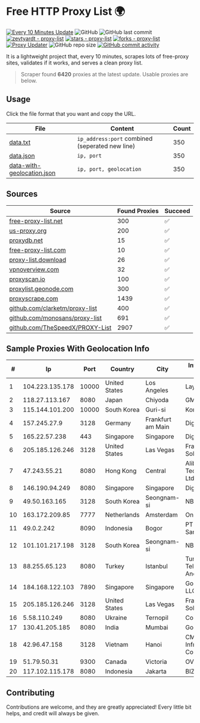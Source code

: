 
# Free HTTP Proxy List 🌍

[![Every 10 Minutes Update](https://github.com/mertguvencli/http-proxy-list/actions/workflows/main.yml/badge.svg?branch=main)](https://github.com/mertguvencli/http-proxy-list/actions/workflows/main.yml)
![GitHub](https://img.shields.io/github/license/mertguvencli/http-proxy-list)
![GitHub last commit](https://img.shields.io/github/last-commit/mertguvencli/http-proxy-list)
[![zevtyardt - proxy-list](https://img.shields.io/static/v1?label=zevtyardt&message=proxy-list&color=blue&logo=github)](https://github.com/zevtyardt/proxy-list "Go to GitHub repo")
[![stars - proxy-list](https://img.shields.io/github/stars/zevtyardt/proxy-list?style=social)](https://github.com/zevtyardt/proxy-list)
[![forks - proxy-list](https://img.shields.io/github/forks/zevtyardt/proxy-list?style=social)](https://github.com/zevtyardt/proxy-list)
[![Proxy Updater](https://github.com/zevtyardt/proxy-list/workflows/Proxy%20Updater/badge.svg)](https://github.com/zevtyardt/proxy-list/actions?query=workflow:"Proxy+Updater")
![GitHub repo size](https://img.shields.io/github/repo-size/zevtyardt/proxy-list)
[![GitHub commit activity](https://img.shields.io/github/commit-activity/m/zevtyardt/proxy-list?logo=commits)](https://github.com/zevtyardt/proxy-list/commits/main)

It is a lightweight project that, every 10 minutes, scrapes lots of free-proxy sites, validates if it works, and serves a clean proxy list.

> Scraper found **6420** proxies at the latest update. Usable proxies are below.

## Usage

Click the file format that you want and copy the URL.

|File|Content|Count|
|----|-------|-----|
|[data.txt](https://raw.githubusercontent.com/mertguvencli/http-proxy-list/main/proxy-list/data.txt)|`ip_address:port` combined (seperated new line)|350|
|[data.json](https://raw.githubusercontent.com/mertguvencli/http-proxy-list/main/proxy-list/data.json)|`ip, port`|350|
|[data-with-geolocation.json](https://raw.githubusercontent.com/mertguvencli/http-proxy-list/main/proxy-list/data-with-geolocation.json)|`ip, port, geolocation`|350|

## Sources

|Source|Found Proxies|Succeed|
|------|-------------|-------|
|[free-proxy-list.net](https://free-proxy-list.net)|300|✅|
|[us-proxy.org](https://www.us-proxy.org)|200|✅|
|[proxydb.net](http://proxydb.net)|15|✅|
|[free-proxy-list.com](https://free-proxy-list.com/?page=&port=&type%5B%5D=http&type%5B%5D=https&up_time=0&search=Search)|10|✅|
|[proxy-list.download](https://www.proxy-list.download/HTTP)|26|✅|
|[vpnoverview.com](https://vpnoverview.com/privacy/anonymous-browsing/free-proxy-servers)|32|✅|
|[proxyscan.io](https://www.proxyscan.io)|100|✅|
|[proxylist.geonode.com](https://proxylist.geonode.com/api/proxy-list?limit=300&page=1&sort_by=lastChecked&sort_type=desc&protocols=http,https)|300|✅|
|[proxyscrape.com](https://api.proxyscrape.com/v2/?request=displayproxies&protocol=http&timeout=10000&country=all&ssl=all&anonymity=all)|1439|✅|
|[github.com/clarketm/proxy-list](https://raw.githubusercontent.com/clarketm/proxy-list/master/proxy-list-raw.txt)|400|✅|
|[github.com/monosans/proxy-list](https://raw.githubusercontent.com/monosans/proxy-list/main/proxies/http.txt)|691|✅|
|[github.com/TheSpeedX/PROXY-List](https://raw.githubusercontent.com/TheSpeedX/PROXY-List/master/http.txt)|2907|✅|


## Sample Proxies With Geolocation Info

|#|Ip|Port|Country|City|Internet Service Provider|
|-|--|----|-------|----|-------------------------|
|1|104.223.135.178|10000|United States|Los Angeles|LayerHost|
|2|118.27.113.167|8080|Japan|Chiyoda|GMO Internet, Inc.|
|3|115.144.101.200|10000|South Korea|Guri-si|Korea Telecom|
|4|157.245.27.9|3128|Germany|Frankfurt am Main|DigitalOcean, LLC|
|5|165.22.57.238|443|Singapore|Singapore|DigitalOcean, LLC|
|6|205.185.126.246|3128|United States|Las Vegas|FranTech Solutions|
|7|47.243.55.21|8080|Hong Kong|Central|Alibaba (US) Technology Co., Ltd.|
|8|146.190.94.249|8080|Singapore|Singapore|DigitalOcean, LLC|
|9|49.50.163.165|3128|South Korea|Seongnam-si|NBP|
|10|163.172.209.85|7777|Netherlands|Amsterdam|Online SAS NL|
|11|49.0.2.242|8090|Indonesia|Bogor|PT Usaha Adi Sanggoro|
|12|101.101.217.198|3128|South Korea|Seongnam-si|NBP|
|13|88.255.65.123|8080|Turkey|Istanbul|Turk Telekomunikasyon Anonim Sirketi|
|14|184.168.122.103|7890|Singapore|Singapore|GoDaddy.com, LLC|
|15|205.185.126.246|3128|United States|Las Vegas|FranTech Solutions|
|16|5.58.110.249|8080|Ukraine|Ternopil|Columbus|
|17|130.41.205.185|8080|India|Mumbai|Google LLC|
|18|42.96.47.158|3128|Vietnam|Hanoi|CMC Telecom Infrastructure Company|
|19|51.79.50.31|9300|Canada|Victoria|OVH SAS|
|20|117.102.115.178|8080|Indonesia|Jakarta|BIZNET|



## Contributing

Contributions are welcome, and they are greatly appreciated! Every
little bit helps, and credit will always be given.

